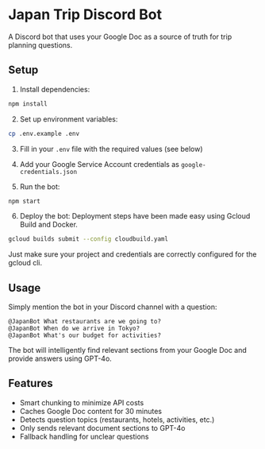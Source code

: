 # Japan Trip Discord Bot

A Discord bot that uses your Google Doc as a source of truth for trip planning questions.

## Setup

1. Install dependencies:
```bash
npm install
```

2. Set up environment variables:
```bash
cp .env.example .env
```

3. Fill in your `.env` file with the required values (see below)

4. Add your Google Service Account credentials as `google-credentials.json`

5. Run the bot:
```bash
npm start
```

6. Deploy the bot:
Deployment steps have been made easy using Gcloud Build and Docker.
```bash
gcloud builds submit --config cloudbuild.yaml
```
Just make sure your project and credentials are correctly configured for the gcloud cli.

## Usage

Simply mention the bot in your Discord channel with a question:
```
@JapanBot What restaurants are we going to?
@JapanBot When do we arrive in Tokyo?
@JapanBot What's our budget for activities?
```

The bot will intelligently find relevant sections from your Google Doc and provide answers using GPT-4o.

## Features

- Smart chunking to minimize API costs
- Caches Google Doc content for 30 minutes
- Detects question topics (restaurants, hotels, activities, etc.)
- Only sends relevant document sections to GPT-4o
- Fallback handling for unclear questions